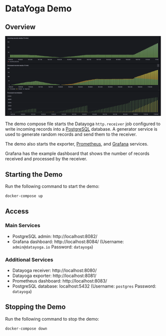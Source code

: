 # DataYoga Demo

## Overview

![metrics](screenshot.png)

The demo compose file starts the Datayoga `http.receiver` job configured to write incoming 
records into a [PostgreSQL](https://www.postgresql.org) database.
A generator service is used to generate random records and send them to the receiver.

The demo also starts the exporter, [Prometheus](https://prometheus.io), and [Grafana](https://grafana.com) services.

Grafana has the example dashboard that shows the number of records received and processed by the receiver.

## Starting the Demo

Run the following command to start the demo:
```bash 
docker-compose up
```

## Access

### Main Services

- PostgreSQL admin: http://localhost:8082/
- Grafana dashboard: http://localhost:8084/ (Username: `admin@datayoga.io` Password: `datayoga`)

### Additional Services

- Datayoga receiver: http://localhost:8080/
- Datayoga exporter: http://localhost:8081/
- Prometheus dashboard: http://localhost:8083/
- PostgreSQL database: localhost:5432 (Username: `postgres` Password: `datayoga`)

## Stopping the Demo

Run the following command to stop the demo:

```bash
docker-compose down
```
